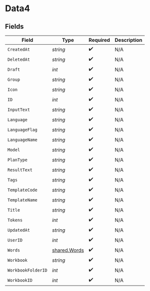 # Data4


## Fields

| Field                                        | Type                                         | Required                                     | Description                                  |
| -------------------------------------------- | -------------------------------------------- | -------------------------------------------- | -------------------------------------------- |
| `CreatedAt`                                  | *string*                                     | :heavy_check_mark:                           | N/A                                          |
| `DeletedAt`                                  | *string*                                     | :heavy_check_mark:                           | N/A                                          |
| `Draft`                                      | *int*                                        | :heavy_check_mark:                           | N/A                                          |
| `Group`                                      | *string*                                     | :heavy_check_mark:                           | N/A                                          |
| `Icon`                                       | *string*                                     | :heavy_check_mark:                           | N/A                                          |
| `ID`                                         | *int*                                        | :heavy_check_mark:                           | N/A                                          |
| `InputText`                                  | *string*                                     | :heavy_check_mark:                           | N/A                                          |
| `Language`                                   | *string*                                     | :heavy_check_mark:                           | N/A                                          |
| `LanguageFlag`                               | *string*                                     | :heavy_check_mark:                           | N/A                                          |
| `LanguageName`                               | *string*                                     | :heavy_check_mark:                           | N/A                                          |
| `Model`                                      | *string*                                     | :heavy_check_mark:                           | N/A                                          |
| `PlanType`                                   | *string*                                     | :heavy_check_mark:                           | N/A                                          |
| `ResultText`                                 | *string*                                     | :heavy_check_mark:                           | N/A                                          |
| `Tags`                                       | *string*                                     | :heavy_check_mark:                           | N/A                                          |
| `TemplateCode`                               | *string*                                     | :heavy_check_mark:                           | N/A                                          |
| `TemplateName`                               | *string*                                     | :heavy_check_mark:                           | N/A                                          |
| `Title`                                      | *string*                                     | :heavy_check_mark:                           | N/A                                          |
| `Tokens`                                     | *int*                                        | :heavy_check_mark:                           | N/A                                          |
| `UpdatedAt`                                  | *string*                                     | :heavy_check_mark:                           | N/A                                          |
| `UserID`                                     | *int*                                        | :heavy_check_mark:                           | N/A                                          |
| `Words`                                      | [shared.Words](../../models/shared/words.md) | :heavy_check_mark:                           | N/A                                          |
| `Workbook`                                   | *string*                                     | :heavy_check_mark:                           | N/A                                          |
| `WorkbookFolderID`                           | *int*                                        | :heavy_check_mark:                           | N/A                                          |
| `WorkbookID`                                 | *int*                                        | :heavy_check_mark:                           | N/A                                          |
